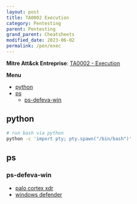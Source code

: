 ```yaml
---
layout: post
title: TA0002 Execution
category: Pentesting
parent: Pentesting
grand_parent: Cheatsheets
modified_date: 2023-06-02
permalink: /pen/exec
---
```


**Mitre Att&ck Entreprise**: [TA0002 - Execution](https://attack.mitre.org/tactics/TA0002/)

**Menu**
<!-- vscode-markdown-toc -->
* [python](#python)
* [ps](#ps)
	* [ps-defeva-win](#ps-defeva-win)

<!-- vscode-markdown-toc-config
	numbering=false
	autoSave=true
	/vscode-markdown-toc-config -->
<!-- /vscode-markdown-toc -->

## <a name='python'></a>python

```sh
# run bash via python
python -c 'import pty; pty.spawn("/bin/bash")'
```

## <a name='ps'></a>ps 

### <a name='ps-defeva-win'></a>ps-defeva-win

* [palo cortex xdr](/edr/defeva#win-xdr)
* [windows defender](/edr/defeva#win-defender)
